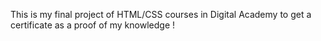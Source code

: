 This is my final project of HTML/CSS courses in Digital Academy to get a certificate as a proof of my knowledge !